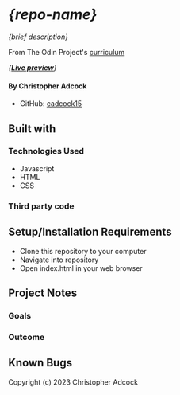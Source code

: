 # _{repo-name}_

_{brief description}_

From The Odin Project's [curriculum](https://www.theodinproject.com/)

_{[**Live preview**](https://cadcock15.github.io/repo-name)}_

#### By **Christopher Adcock**
* GitHub: [cadcock15](https://github.com/cadcock15)

## Built with

### Technologies Used

* Javascript
* HTML
* CSS

### Third party code

## Setup/Installation Requirements

* Clone this repository to your computer
* Navigate into repository
* Open index.html in your web browser

## Project Notes

### Goals

### Outcome

## Known Bugs

Copyright (c) 2023 Christopher Adcock
